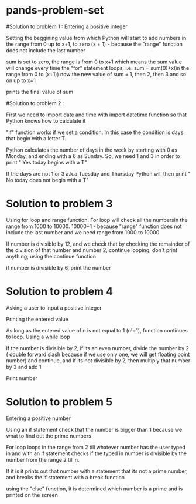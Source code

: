 # pands-problem-set
#Solution to problem 1 :
 Entering a positive integer

 Setting the beggining value from which Python will start to add numbers in the range from 0 up to x+1, to zero 
 (x + 1) - because the "range" function does not include the last number

 sum is set to zero, the range is from 0 to x+1 which means the sum value will change every time the "for" statement loops, 
i.e. sum = sum(0)+x(in the range from 0 to (x+1))
 now the new value of sum = 1, then 2, then 3 and so on up to x+1

 prints the final value of sum


#Solution to problem 2 :

 First we need to import date and time with import datetime function so that Python knows how to calculate it

 "if" function works if we set a condition. In this case the condition is days that begin with a letter T.

 Python calculates the number of days in the week by starting with 0 as Monday, and ending with a 6 as Sunday. So, we need 1 and 3 in order to print " Yes today begins with a T"

 If the days are not 1 or 3 a.k.a Tuesday and Thursday Python will then print " No today does not begin with a T"



# Solution to problem 3

Using for loop and range function. For loop will check all the numbersin the range from 1000 to 10000.  10000+1 - because "range" function does not include the last number and we need range from 1000 to 10000

 If number is divisible by 12, and we check that by checking the remainder of the division of that number and number 2, continue looping, don`t print anything, using the continue function

if number is divisible by 6, print the number


# Solution to problem 4

Asking a user to input a positive integer

Printing the entered value

As long as the entered value of n is not equal to 1 (n!=1), function continues to loop. Using a while loop

If the number is divisible by 2, if its an even number, divide the number by 2 ( double forward slash because if we use only one, we will get floating point number) and continue, and if its not divisible by 2, then multiply that number by 3 and add 1

Print number


# Solution to problem 5

Entering a positive number

Using an if statement check that the number is bigger than 1 because we wnat to find out the prime numbers

For loop loops in the range from 2 till whatever number has the user typed in and with an if statement checks if the typed in number is divisible by the number from the range 2 till n.

If it is it prints out that number with a statement that its not a prime number, and breaks the if statement with a break function

using the "else" function, it is determined which number is a prime and is printed on the screen


